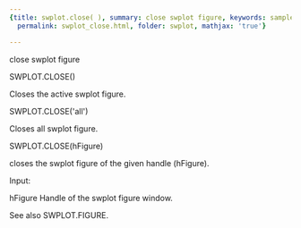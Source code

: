 ```yaml
---
{title: swplot.close( ), summary: close swplot figure, keywords: sample, sidebar: sw_sidebar,
  permalink: swplot_close.html, folder: swplot, mathjax: 'true'}

---
```

close swplot figure
 
SWPLOT.CLOSE()
 
Closes the active swplot figure.
 
SWPLOT.CLOSE('all')
 
Closes all swplot figure.
 
SWPLOT.CLOSE(hFigure)
 
closes the swplot figure of the given handle (hFigure).
 
Input:
 
hFigure   Handle of the swplot figure window.
 
See also SWPLOT.FIGURE.
 
